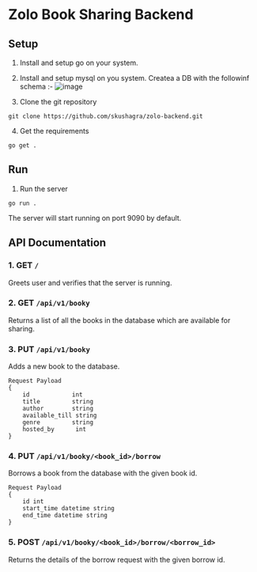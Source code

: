 # Zolo Book Sharing Backend

## Setup
1. Install and setup go on your system.
2. Install and setup mysql on you system. Createa a DB with the followinf schema :-
 ![image](https://github.com/skushagra/zolo-backend/assets/66439372/89d0bafa-7ba2-431b-a705-094609ffb76a)

3. Clone the git repository

```
git clone https://github.com/skushagra/zolo-backend.git
```
4. Get the requirements 
```
go get .
```

## Run
1. Run the server
```
go run .
```

The server will start running on port 9090 by default.

## API Documentation

### 1. GET `/`
Greets user and verifies that the server is running.

### 2. GET `/api/v1/booky`
Returns a list of all the books in the database which are available for sharing.

### 3. PUT `/api/v1/booky`
Adds a new book to the database.
```
Request Payload 
{
	id            int
	title         string
	author        string
	available_till string
	genre         string
	hosted_by      int
}
```

### 4. PUT `/api/v1/booky/<book_id>/borrow`
Borrows a book from the database with the given book id.
```
Request Payload 
{
    id int
    start_time datetime string 
    end_time datetime string
}
```

### 5. POST `/api/v1/booky/<book_id>/borrow/<borrow_id>`
Returns the details of the borrow request with the given borrow id.
